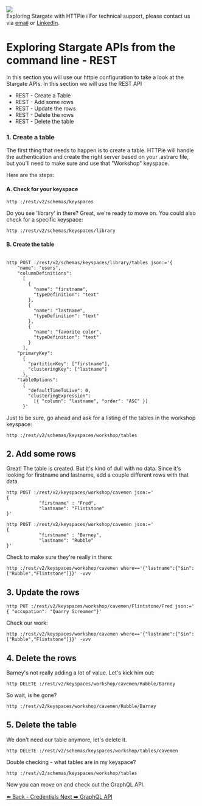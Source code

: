 <!-- TOP -->
<div class="top">
  <img src="https://datastax-academy.github.io/katapod-shared-assets/images/ds-academy-logo.svg" />
  <div class="scenario-title-section">
    <span class="scenario-title">Exploring Stargate with HTTPie</span>
    <span class="scenario-subtitle">ℹ️ For technical support, please contact us via <a href="mailto:kirsten.hunter@datastax.com">email</a> or <a href="https://linkedin.com/in/synedra">LinkedIn</a>.</span>
  </div>
</div>

# Exploring Stargate APIs from the command line - REST

In this section you will use our httpie configuration to take a look at the Stargate APIs.  In this section we will use the REST API

* REST - Create a Table
* REST - Add some rows
* REST - Update the rows
* REST - Delete the rows
* REST - Delete the table

### 1. Create a table

The first thing that needs to happen is to create a table.  HTTPie will handle the authentication and create the right server based on your .astrarc file, but you'll need to make sure and use that "Workshop" keyspace.

Here are the steps:

#### A. Check for your keyspace
```
http :/rest/v2/schemas/keyspaces

```
Do you see 'library' in there?  Great, we're ready to move on.  You could also check for a specific keyspace:

```
http :/rest/v2/schemas/keyspaces/library
```

#### B. Create the table
```

http POST :/rest/v2/schemas/keyspaces/library/tables json:='{
	"name": "users",
	"columnDefinitions":
	  [
        {
	      "name": "firstname",
	      "typeDefinition": "text"
	    },
        {
	      "name": "lastname",
	      "typeDefinition": "text"
	    },
        {
	      "name": "favorite color",
	      "typeDefinition": "text"
	    }
	  ],
	"primaryKey":
	  {
	    "partitionKey": ["firstname"],
	    "clusteringKey": ["lastname"]
	  },
	"tableOptions":
	  {
	    "defaultTimeToLive": 0,
	    "clusteringExpression":
	      [{ "column": "lastname", "order": "ASC" }]
	  }'
```

Just to be sure, go ahead and ask for a listing of the tables in the workshop keyspace:

```
http :/rest/v2/schemas/keyspaces/workshop/tables
```

## 2. Add some rows
Great!  The table is created.  But it's kind of dull with no data.  Since it's looking for firstname and lastname, add a couple different rows with that data.

```
http POST :/rest/v2/keyspaces/workshop/cavemen json:='
{
            "firstname" : "Fred",
            "lastname": "Flintstone"
}'
```

```
http POST :/rest/v2/keyspaces/workshop/cavemen json:='
{
            "firstname" : "Barney",
            "lastname": "Rubble"
}'
```

Check to make sure they're really in there:
```
http :/rest/v2/keyspaces/workshop/cavemen where=='{"lastname":{"$in":["Rubble","Flintstone"]}}' -vvv
```

## 3. Update the rows

```
http PUT :/rest/v2/keyspaces/workshop/cavemen/Flintstone/Fred json:='
{ "occupation": "Quarry Screamer"}'
```

Check our work:
```
http :/rest/v2/keyspaces/workshop/cavemen where=='{"lastname":{"$in":["Rubble","Flintstone"]}}' -vvv
```

## 4. Delete the rows

Barney's not really adding a lot of value.  Let's kick him out:
```
http DELETE :/rest/v2/keyspaces/workshop/cavemen/Rubble/Barney
```

So wait, is he gone?

```
http :/rest/v2/keyspaces/workshop/cavemen/Rubble/Barney
```

## 5. Delete the table

We don't need our table anymore, let's delete it.

```
http DELETE :/rest/v2/schemas/keyspaces/workshop/tables/cavemen
```

Double checking - what tables are in my keyspace?

```
http :/rest/v2/schemas/keyspaces/workshop/tables
```

Now you can move on and check out the GraphQL API.

<div id="navigation-bottom" class="navigation-bottom">
 <a href='command:katapod.loadPage?[{"step":"step2"}]'
   class="btn btn-dark navigation-bottom-left">⬅️ Back - Credentials
 </a>
 <a href='command:katapod.loadPage?[{"step":"step4"}]'
    class="btn btn-dark navigation-bottom-right">Next ➡️ GraphQL API
  </a>
</div>
